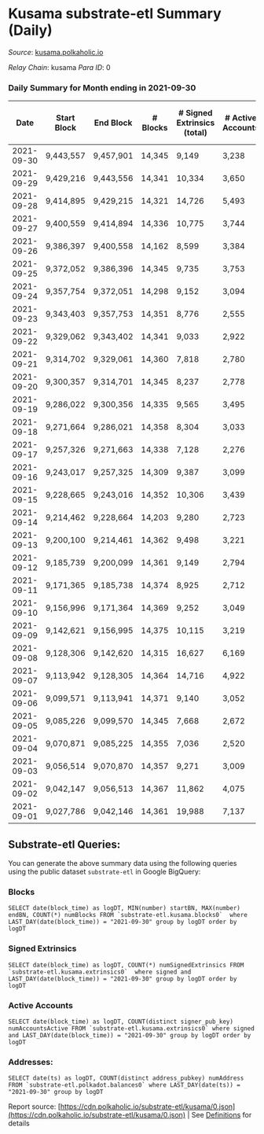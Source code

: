 # Kusama substrate-etl Summary (Daily)

_Source_: [kusama.polkaholic.io](https://kusama.polkaholic.io)

*Relay Chain*: kusama
*Para ID*: 0



### Daily Summary for Month ending in 2021-09-30


| Date | Start Block | End Block | # Blocks | # Signed Extrinsics (total) | # Active Accounts | # Passive | # New | # Addresses with Balances | # Events | # Transfers | # XCM Transfers In | # XCM Transfers Out |
| ---- | ----------- | --------- | -------- | --------------------------- | ----------------- | --------- | ----- | ------------------------- | -------- | ----------- | ------------------ | ------------------- |
| 2021-09-30 | 9,443,557 | 9,457,901 | 14,345  | 9,149 | 3,238 |  |  | 180,819 | 279,499 | 5,495 ($28,401,443.92) | 155 ($503,231.84) |   |
| 2021-09-29 | 9,429,216 | 9,443,556 | 14,341  | 10,334 | 3,650 |  |  |  | 273,079 | 6,075 ($46,199,559.45) | 139 ($2,371,058.34) |   |
| 2021-09-28 | 9,414,895 | 9,429,215 | 14,321  | 14,726 | 5,493 |  |  |  | 307,872 | 9,778 ($38,844,003.93) | 153 ($1,017,620.94) |   |
| 2021-09-27 | 9,400,559 | 9,414,894 | 14,336  | 10,775 | 3,744 |  |  |  | 283,172 | 6,371 ($27,422,661.33) | 108 ($386,545.42) |   |
| 2021-09-26 | 9,386,397 | 9,400,558 | 14,162  | 8,599 | 3,384 |  |  |  | 261,606 | 5,956 ($60,155,574.43) | 90 ($416,588.16) |   |
| 2021-09-25 | 9,372,052 | 9,386,396 | 14,345  | 9,735 | 3,753 |  |  |  | 262,344 | 6,791 ($20,681,518.04) | 106 ($387,836.46) |   |
| 2021-09-24 | 9,357,754 | 9,372,051 | 14,298  | 9,152 | 3,094 |  |  |  | 266,579 | 5,883 ($45,635,575.57) | 133 ($1,082,293.37) |   |
| 2021-09-23 | 9,343,403 | 9,357,753 | 14,351  | 8,776 | 2,555 |  |  |  | 252,140 | 4,582 ($34,065,130.51) | 90 ($525,273.30) |   |
| 2021-09-22 | 9,329,062 | 9,343,402 | 14,341  | 9,033 | 2,922 |  |  |  | 262,865 | 5,301 ($32,289,590.01) | 87 ($1,147,944.32) |   |
| 2021-09-21 | 9,314,702 | 9,329,061 | 14,360  | 7,818 | 2,780 |  |  |  | 239,421 | 4,622 ($62,900,143.86) | 86 ($377,999.72) |   |
| 2021-09-20 | 9,300,357 | 9,314,701 | 14,345  | 8,237 | 2,778 |  |  |  | 250,117 | 5,201 ($42,351,304.39) | 193 ($1,029,691.09) |   |
| 2021-09-19 | 9,286,022 | 9,300,356 | 14,335  | 9,565 | 3,495 |  |  |  | 245,686 | 6,658 ($68,419,369.97) | 128 ($456,014.43) |   |
| 2021-09-18 | 9,271,664 | 9,286,021 | 14,358  | 8,304 | 3,033 |  |  |  | 249,186 | 5,614 ($21,829,763.66) | 80 ($257,534.60) |   |
| 2021-09-17 | 9,257,326 | 9,271,663 | 14,338  | 7,128 | 2,276 |  |  |  | 239,855 | 4,044 ($66,216,286.64) | 129 ($484,434.04) |   |
| 2021-09-16 | 9,243,017 | 9,257,325 | 14,309  | 9,387 | 3,099 |  |  |  | 240,055 | 5,964 ($38,333,100.12) | 160 ($1,561,313.67) |   |
| 2021-09-15 | 9,228,665 | 9,243,016 | 14,352  | 10,306 | 3,439 |  |  |  | 249,222 | 6,735 ($34,409,218.63) | 118 ($619,904.97) |   |
| 2021-09-14 | 9,214,462 | 9,228,664 | 14,203  | 9,280 | 2,723 |  |  |  | 233,753 | 5,549 ($30,311,711.05) | 140 ($966,955.53) |   |
| 2021-09-13 | 9,200,100 | 9,214,461 | 14,362  | 9,498 | 3,221 |  |  |  | 239,731 | 5,911 ($77,454,579.97) | 134 ($682,288.57) |   |
| 2021-09-12 | 9,185,739 | 9,200,099 | 14,361  | 9,149 | 2,794 |  |  |  | 233,751 | 6,049 ($32,294,498.46) | 231 ($1,544,483.19) |   |
| 2021-09-11 | 9,171,365 | 9,185,738 | 14,374  | 8,925 | 2,712 |  |  |  | 224,935 | 6,012 ($27,986,146.23) | 138 ($782,758.08) |   |
| 2021-09-10 | 9,156,996 | 9,171,364 | 14,369  | 9,252 | 3,049 |  |  |  | 242,409 | 6,013 ($59,925,322.75) | 158 ($2,400,043.14) |   |
| 2021-09-09 | 9,142,621 | 9,156,995 | 14,375  | 10,115 | 3,219 |  |  |  | 235,558 | 6,722 ($33,328,956.74) | 125 ($672,919.63) |   |
| 2021-09-08 | 9,128,306 | 9,142,620 | 14,315  | 16,627 | 6,169 |  |  |  | 281,126 | 13,918 ($51,840,040.32) | 151 ($1,026,706.57) |   |
| 2021-09-07 | 9,113,942 | 9,128,305 | 14,364  | 14,716 | 4,922 |  |  |  | 279,837 | 10,608 ($54,154,001.66) | 145 ($753,460.56) |   |
| 2021-09-06 | 9,099,571 | 9,113,941 | 14,371  | 9,140 | 3,052 |  |  |  | 225,291 | 5,787 ($27,255,759.14) | 117 ($433,991.49) |   |
| 2021-09-05 | 9,085,226 | 9,099,570 | 14,345  | 7,668 | 2,672 |  |  |  | 221,961 | 5,634 ($19,576,335.08) | 94 ($405,206.34) |   |
| 2021-09-04 | 9,070,871 | 9,085,225 | 14,355  | 7,036 | 2,520 |  |  |  | 205,134 | 5,118 ($15,535,582.69) | 99 ($143,176.44) |   |
| 2021-09-03 | 9,056,514 | 9,070,870 | 14,357  | 9,271 | 3,009 |  |  |  | 222,963 | 6,812 ($40,150,252.96) | 111 ($416,598.98) |   |
| 2021-09-02 | 9,042,147 | 9,056,513 | 14,367  | 11,862 | 4,075 |  |  |  | 247,671 | 9,131 ($27,559,404.67) | 195 ($619,062.76) |   |
| 2021-09-01 | 9,027,786 | 9,042,146 | 14,361  | 19,988 | 7,137 |  |  |  | 281,168 | 18,323 ($68,293,522.64) | 275 ($5,482,607.65) |   |

## Substrate-etl Queries:
You can generate the above summary data using the following queries using the public dataset `substrate-etl` in Google BigQuery:


### Blocks
```
SELECT date(block_time) as logDT, MIN(number) startBN, MAX(number) endBN, COUNT(*) numBlocks FROM `substrate-etl.kusama.blocks0`  where LAST_DAY(date(block_time)) = "2021-09-30" group by logDT order by logDT
```


### Signed Extrinsics
```
SELECT date(block_time) as logDT, COUNT(*) numSignedExtrinsics FROM `substrate-etl.kusama.extrinsics0`  where signed and LAST_DAY(date(block_time)) = "2021-09-30" group by logDT order by logDT
```


### Active Accounts
```
SELECT date(block_time) as logDT, COUNT(distinct signer_pub_key) numAccountsActive FROM `substrate-etl.kusama.extrinsics0` where signed and LAST_DAY(date(block_time)) = "2021-09-30" group by logDT order by logDT
```


### Addresses:
```
SELECT date(ts) as logDT, COUNT(distinct address_pubkey) numAddress FROM `substrate-etl.polkadot.balances0` where LAST_DAY(date(ts)) = "2021-09-30" group by logDT
```



Report source: [https://cdn.polkaholic.io/substrate-etl/kusama/0.json](https://cdn.polkaholic.io/substrate-etl/kusama/0.json) | See [Definitions](/DEFINITIONS.md) for details
